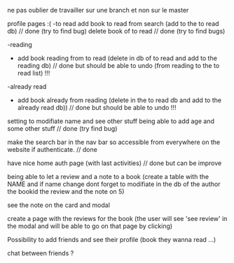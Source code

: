 ne pas oublier de travailler sur une branch et non sur le master

profile pages :(
-to read
add book to read from search (add to the to read db) // done (try to find bug)
delete book of to read // done (try to find bugs)


-reading
- add book reading from to read (delete in db of to read and add to the reading db) // done but should be able to undo (from reading to the to read list) !!!



-already read
- add book already from reading (delete in the to read db and add to the already read db)) // done but should be able to undo !!!


setting to modifiate name and see other stuff being able to add age and some other stuff // done (try find bug)


make the search bar in the nav bar so accessible from everywhere on the website if authenticate. // done

have nice home auth page (with last activities) // done but can be improve 


being able to let a review and a note to a book (create a table with the NAME and if name change dont forget to modifiate in the db of the author the bookid the review and the note on 5)

see the note on the card and modal 



create a page with the reviews for the book (the user will see 'see review' in the modal and will be able to go on that page by clicking)



Possibility to add friends and see their profile (book they wanna read ...)

chat between friends ?


